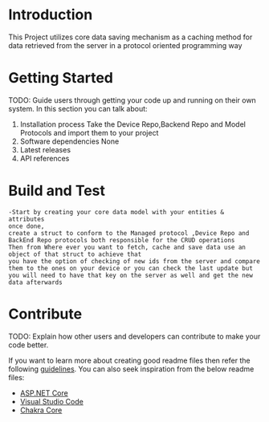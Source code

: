 # Introduction 
This Project utilizes core data saving mechanism as a caching method for data retrieved from the server in a protocol oriented programming way

# Getting Started
TODO: Guide users through getting your code up and running on their own system. In this section you can talk about:
1.	Installation process
       Take the Device Repo,Backend Repo and Model Protocols and import them to your project
2.	Software dependencies
        None
3.	Latest releases
4.	API references

# Build and Test
    -Start by creating your core data model with your entities & attributes
    once done, 
    create a struct to conform to the Managed protocol ,Device Repo and BackEnd Repo protocols both responsible for the CRUD operations 
    Then from Where ever you want to fetch, cache and save data use an object of that struct to achieve that
    you have the option of checking of new ids from the server and compare them to the ones on your device or you can check the last update but you will need to have that key on the server as well and get the new data afterwards

# Contribute
TODO: Explain how other users and developers can contribute to make your code better. 

If you want to learn more about creating good readme files then refer the following [guidelines](https://docs.microsoft.com/en-us/azure/devops/repos/git/create-a-readme?view=azure-devops). You can also seek inspiration from the below readme files:
- [ASP.NET Core](https://github.com/aspnet/Home)
- [Visual Studio Code](https://github.com/Microsoft/vscode)
- [Chakra Core](https://github.com/Microsoft/ChakraCore)
